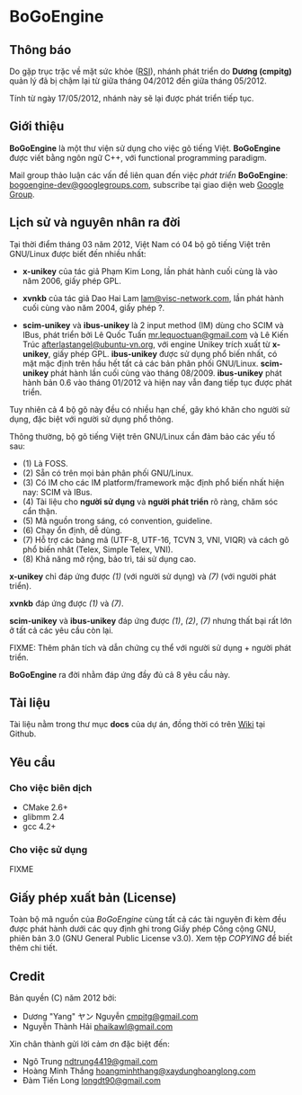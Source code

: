 # BoGoEngine

## Thông báo

Do gặp trục trặc về mặt sức khỏe
([RSI](http://en.wikipedia.org/wiki/Repetitive_stress_injury)), nhánh phát
triển do **Dương (cmpitg)** quản lý đã bị chậm lại từ giữa tháng 04/2012 đến
giữa tháng 05/2012.

Tính từ ngày 17/05/2012, nhánh này sẽ lại được phát triển tiếp tục.

## Giới thiệu

**BoGoEngine** là một thư viện sử dụng cho việc gõ tiếng Việt.  **BoGoEngine**
được viết bằng ngôn ngữ C++, với functional programming paradigm.

Mail group thảo luận các vấn đề liên quan đến việc *phát triển*
**BoGoEngine**: <bogoengine-dev@googlegroups.com>, subscribe tại giao diện web
[Google Group](http://groups.google.com/group/bogoengine-dev/).

## Lịch sử và nguyên nhân ra đời

Tại thời điểm tháng 03 năm 2012, Việt Nam có 04 bộ gõ tiếng Việt trên GNU/Linux
được biết đến nhiều nhất:

* **x-unikey** của tác giả Phạm Kim Long, lần phát hành cuối cùng là vào năm
  2006, giấy phép GPL.

* **xvnkb** của tác giả Dao Hai Lam <lam@visc-network.com>, lần phát hành cuối
  cùng vào năm 2004, giấy phép ?.

* **scim-unikey** và **ibus-unikey** là 2 input method (IM) dùng cho SCIM và
  IBus, phát triển bởi Lê Quốc Tuấn <mr.lequoctuan@gmail.com> và Lê Kiến Trúc
  <afterlastangel@ubuntu-vn.org>, với engine Unikey trích xuất từ
  **x-unikey**, giấy phép GPL.  **ibus-unikey** được sử dụng phổ biến nhất, có
  mặt mặc định trên hầu hết tất cả các bản phân phối GNU/Linux.
  **scim-unikey** phát hành lần cuối cùng vào tháng 08/2009.  **ibus-unikey**
  phát hành bản 0.6 vào tháng 01/2012 và hiện nay vẫn đang tiếp tục được phát
  triển.

Tuy nhiên cả 4 bộ gõ này đều có nhiều hạn chế, gây khó khăn cho người sử dụng,
đặc biệt với người sử dụng phổ thông.

Thông thường, bộ gõ tiếng Việt trên GNU/Linux cần đảm bảo các yếu tố sau:

* (1) Là FOSS.
* (2) Sẵn có trên mọi bản phân phối GNU/Linux.
* (3) Có IM cho các IM platform/framework mặc định phổ biến nhất hiện nay:
  SCIM và IBus.
* (4) Tài liệu cho **người sử dụng** và **người phát triển** rõ ràng, chăm sóc
  cẩn thận.
* (5) Mã nguồn trong sáng, có convention, guideline.
* (6) Chạy ổn định, dễ dùng.
* (7) Hỗ trợ các bảng mã (UTF-8, UTF-16, TCVN 3, VNI, VIQR) và cách gõ phổ
  biến nhât (Telex, Simple Telex, VNI).
* (8) Khả năng mở rộng, bảo trì, tái sử dụng cao.

**x-unikey** chỉ đáp ứng được *(1)* (với người sử dụng) và *(7)* (với người
phát triển).

**xvnkb** đáp ứng được *(1)* và *(7)*.

**scim-unikey** và **ibus-unikey** đáp ứng được *(1)*, *(2)*, *(7)* nhưng thất
bại rất lớn ở tất cả các yêu cầu còn lại.

FIXME: Thêm phân tích và dẫn chứng cụ thể với người sử dụng + người phát
triển.

**BoGoEngine** ra đời nhằm đáp ứng đầy đủ cả 8 yêu cầu này.

## Tài liệu

Tài liệu nằm trong thư mục **docs** của dự án, đồng thời có trên
[Wiki](https://github.com/CMPITG/BoGoEngine/wiki) tại Github.

## Yêu cầu

### Cho việc biên dịch

* CMake 2.6+
* glibmm 2.4
* gcc 4.2+

### Cho việc sử dụng

FIXME

## Giấy phép xuất bản (License)

Toàn bộ mã nguồn của *BoGoEngine* cùng tất cả các tài nguyên đi kèm đều được
phát hành dưới các quy định ghi trong Giấy phép Công cộng GNU, phiên bản 3.0
(GNU General Public License v3.0).  Xem tệp *COPYING* để biết thêm chi tiết.

## Credit

Bản quyền (C) năm 2012 bởi:

* Dương "Yang" ヤン Nguyễn <cmpitg@gmail.com>
* Nguyễn Thành Hải <phaikawl@gmail.com>

Xin chân thành gửi lời cảm ơn đặc biệt đến:

* Ngô Trung <ndtrung4419@gmail.com>
* Hoàng Minh Thắng <hoangminhthang@xaydunghoanglong.com>
* Đàm Tiến Long <longdt90@gmail.com>
